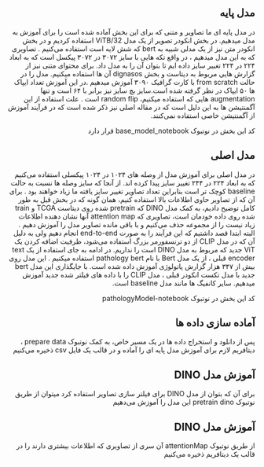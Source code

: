<h2 style="direction:rtl;">مدل پایه</h2>
<div style="direction:rtl;">
  در مدل پایه ای ما تصاویر و متنی که برای این بخش آماده شده است را برای آموزش به مدل میدهیم. در بخش انکودر تصویر از یک مدل ViTB/32 استفاده کردیم و در بخش انکودر متن نیز از یک مدلی شبیه به bert که شش لایه است استفاده می‌کنیم . تصاویری که به این مدل میدهیم ، در واقع تکه هایی با سایز ۳۰۷۲ در ۳۰۷۲ پیکسل است که به ابعاد ۲۲۴ در ۲۲۴ تغییر سایز داده ایم تا بتوان آن را به مدل داد. برای محتوای متنی نیز از گزارش هایی مربوط به دیتاست و بخش dignasos آن ها استفاده میکنیم. مدل را در حالت from scratch 
با کارت گرافیک ۳۰۹۰ آموزش میدهیم .در این آموزش تعداد ایپاک ها ۵۰ ایپاک در نظر گرفته شده است.سایز بچ سایز نیز برابر با ۶۴ است و تنها augmentation هایی که استفاده میکنیم، random flip  است . علت استفاده از این آگمنتیشن ها به این دلیل است که در مقاله اصلی نیز ذکر شده است که در فرآیند آموزش از آگمنتیشن خاصی استفاده نمی‌کنند.

کد این بخش در نوتبوک base_model_notebook قرار دارد
</div>



<h2 style="direction:rtl;">مدل اصلی</h2>
<div style="direction:rtl;">


در مدل اصلی برای آموزش مدل از وصله های ۱۰۲۴ در ۱۰۲۴ پیکسلی استفاده می‌کنیم که به ابعاد ۲۲۴ در ۲۴۴ تغییر سایز پیدا کرده اند. از آنجا که سایز وصله ها نسبت به حالت baseline کوچک تر است بنابراین تعداد تصاویر تغییر سایز یافته ما زیاد خواهند بود . برای آن که از تصاویر حاوی اطلاعات بالا استفاده کنیم، همان گونه که در بخش قبل به طور کامل توضیح دادیم، به کمک مدل DINO که pretrain شده روی دیتاست TCGA و train شده روی داده خودمان است، تصاویری که attention map آنها نشان دهنده اطلاعات زیاد نیست را از مجموعه حذف می‌کنیم و با باقی مانده تصاویر مدل را آموزش دهیم . البته ابتدا قصد داشتیم که این فرآیند را به صورت end-to-end انجام دهیم ولی به دلیل آن که در مدل CLIP از دو ترنسفورمر بزرگ استفاده می‌شود، ظرفیت اضافه کردن یک ViT جدید که مربوط به مدل DINO است را نداریم. 
در ادامه به جای استفاده از یک text encoder قبلی ، از یک مدل Bert با نام pathology bert استفاده میکنیم . این مدل روی بیش از ۳۴۷ هزار گزارش پاتولوژی آموزش داده شده است. با جایگذاری این مدل bert جدید با مدل تکست انکودر قبلی ، مدل CLIP را با داده های فیلتر شده جدید آموزش میدهیم. سایر کانفیگ ها مانند مدل baseline است.

کد این بخش در نوتبوک pathologyModel-notebook
  </div>
  

  

<h2 style="direction:rtl;">آماده سازی داده ها </h2>
<div style="direction:rtl;">
پس از دانلود و استخراج داده ها در یک مسیر خاص، به کمک نوتبوک prepare data ، دیتافریم لازم برای آموزش مدل پایه ای را آماده و در قالب یک فایل csv ذخیره می‌کنیم
</div>


<h2 style="direction:rtl;">آموزش مدل DINO </h2>
<div style="direction:rtl;">
برای آن که بتوان از مدل DINO برای فیلتر سازی تصاویر استفاده کرد میتوان از طریق نوتبوک pretrain dino این مدل را آموزش می‌دهیم

  </div>
  
<h2 style="direction:rtl;">آموزش مدل DINO </h2>
<div style="direction:rtl;">
  از طریق نوتبوک attentionMap آن سری از تصاویری که اطلاعات بیشتری دارند را در قالب یک دیتافریم ذخیره می‌کنیم
</div>  

